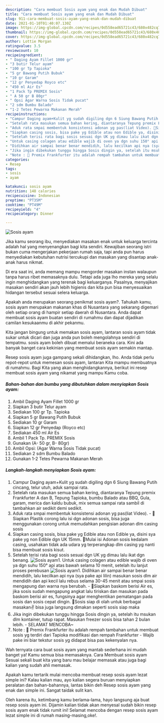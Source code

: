 ```yaml
---
description: "Cara membuat Sosis ayam yang enak dan Mudah Dibuat"
title: "Cara membuat Sosis ayam yang enak dan Mudah Dibuat"
slug: 911-cara-membuat-sosis-ayam-yang-enak-dan-mudah-dibuat
date: 2021-01-10T01:40:07.130Z
image: https://img-global.cpcdn.com/recipes/0d558ead65721c43/680x482cq70/sosis-ayam-foto-resep-utama.jpg
thumbnail: https://img-global.cpcdn.com/recipes/0d558ead65721c43/680x482cq70/sosis-ayam-foto-resep-utama.jpg
cover: https://img-global.cpcdn.com/recipes/0d558ead65721c43/680x482cq70/sosis-ayam-foto-resep-utama.jpg
author: Lottie Morgan
ratingvalue: 3.5
reviewcount: 10
recipeingredient:
- " Daging Ayam Fillet 1000 gr"
- "3 butir Telur ayam"
- "100 gr Tp Tapioka"
- "5 gr Bawang Putih Bubuk"
- "10 gr Garam"
- "12 gr Penyedap Royco etc"
- "450 ml Air Es"
- "1 Pack Tp PREMIX Sosis"
- " A 50 gr B 80gr"
- " Opsi Agar Warna Sosis Tidak pucat"
- "2 sdm Bumbu Balado"
- "1-2 Tetes Pewarna Makanan Merah"
recipeinstructions:
- "Campur Daging ayam+Kulit yg sudah digiling dgn 6 Siung Bawang Putih cincang, telur utuh, aduk sampai rata."
- "Setelah rata masukan semua bahan kering, diantaranya Tepung premix Frankfurter A dan B, Tepung Tapioka, bumbu Balado atau BBQ, Gula, garam, merica dan kaldu bubuk, mix semua sampai rata sambil di tambahkan air sedikit demi sedikit."
- "Aduk rata smpai membentuk konsistensi adonan yg pas(liat Video). 🌭Siapkan Plastik corong lalu isi dgn adonan sosis, bisa juga menggunakan corong untuk memudahkan pengisian adonan dlm casing sosis"
- "Siapkan casing sosis, bisa pake yg Edible atau non Edible ya, disini sya pake yg non Edible dgn UK 15mm. 🌭Mulai isi Adonan sosis kedalam casing, usahakan tidak ada udara yg terperangkap dlm casing yg nanti bisa membuat sosis kisut."
- "Setelah terisi rata bagi sosis sesuai dgn UK yg dimau lalu ikat dgn benang."
- "Untuk casing colagen atau edible wajib di oven ya dgn suhu 150° api atas bawah selama 10 menit, setelah itu lanjut proses perebusan"
- "Didihkan air sampai benar benar mendidih, lalu kecilkan api nya (sya pake api lilin) masukan sosis dlm air mendidih dan api kecil lalu rebus selama 30-45 menit atau smpai sosis mengapung dan warna nya berubah. 🌭Siapkan baskom berisi Air es, jika sosis sudah mengapung angkat lalu tiriskan dan masukan pada baskom berisi air es, fungsinya agar menghentikan pematangan pada sosis dan sosis cepat dingin. 🌭Sosis siap di olah untuk berbagai masakan✌️ bisa juga langsung dimakan seperti sosis siap maka"
- "Jika ingin dibekukan tunggu hingga Sosis dingin ya, setelah itu msukan dlm kontainer, tutup rapat. Masukan freezer sosis bisa tahan 2 bulan lebih. SELAMAT MENCOBA~"
- "Note : 🌭 Premix Frankfurter itu adalah rempah tambahan untuk membuat sosis yg terdiri dari Tapioka modifikasi dan rempah Frankfurter Wajib pake ini biar tekstur sosis yg didapat bisa pas kekenyalan nya."
categories:
- Resep
tags:
- sosis
- ayam

katakunci: sosis ayam 
nutrition: 148 calories
recipecuisine: Indonesian
preptime: "PT35M"
cooktime: "PT49M"
recipeyield: "4"
recipecategory: Dinner

---
```



![Sosis ayam](https://img-global.cpcdn.com/recipes/0d558ead65721c43/680x482cq70/sosis-ayam-foto-resep-utama.jpg)

Jika kamu seorang ibu, menyediakan masakan enak untuk keluarga tercinta adalah hal yang menyenangkan bagi kita sendiri. Kewajiban seorang istri bukan cuma mengerjakan pekerjaan rumah saja, tapi anda pun harus menyediakan kebutuhan nutrisi tercukupi dan masakan yang disantap anak-anak harus nikmat.

Di era  saat ini, anda memang mampu mengorder masakan instan walaupun tanpa harus ribet memasaknya dulu. Tetapi ada juga lho mereka yang selalu ingin menghidangkan yang terenak bagi keluarganya. Pasalnya, menyajikan masakan sendiri akan jauh lebih higienis dan kita pun bisa menyesuaikan hidangan tersebut sesuai selera keluarga. 



Apakah anda merupakan seorang penikmat sosis ayam?. Tahukah kamu, sosis ayam merupakan makanan khas di Nusantara yang sekarang digemari oleh setiap orang di hampir setiap daerah di Nusantara. Anda dapat membuat sosis ayam buatan sendiri di rumahmu dan dapat dijadikan camilan kesukaanmu di akhir pekanmu.

Kita jangan bingung untuk memakan sosis ayam, lantaran sosis ayam tidak sukar untuk dicari dan juga anda pun boleh mengolahnya sendiri di tempatmu. sosis ayam boleh dibuat memalui beraneka cara. Kini ada banyak banget cara kekinian yang membuat sosis ayam semakin mantap.

Resep sosis ayam juga gampang sekali dihidangkan, lho. Anda tidak perlu repot-repot untuk memesan sosis ayam, lantaran Kita mampu membuatnya di rumahmu. Bagi Kita yang akan menghidangkannya, berikut ini resep membuat sosis ayam yang nikamat yang mampu Kamu coba.

<!--inarticleads1-->

##### Bahan-bahan dan bumbu yang dibutuhkan dalam menyiapkan Sosis ayam:

1. Ambil  Daging Ayam Fillet 1000 gr
1. Siapkan 3 butir Telur ayam
1. Sediakan 100 gr Tp. Tapioka
1. Siapkan 5 gr Bawang Putih Bubuk
1. Sediakan 10 gr Garam
1. Siapkan 12 gr Penyedap (Royco etc)
1. Sediakan 450 ml Air Es
1. Ambil 1 Pack Tp. PREMIX Sosis
1. Gunakan  (A- 50 gr, B- 80gr)
1. Ambil  Opsi: (Agar Warna Sosis Tidak pucat)
1. Sediakan 2 sdm Bumbu Balado
1. Gunakan 1-2 Tetes Pewarna Makanan Merah




<!--inarticleads2-->

##### Langkah-langkah menyiapkan Sosis ayam:

1. Campur Daging ayam+Kulit yg sudah digiling dgn 6 Siung Bawang Putih cincang, telur utuh, aduk sampai rata.
1. Setelah rata masukan semua bahan kering, diantaranya Tepung premix Frankfurter A dan B, Tepung Tapioka, bumbu Balado atau BBQ, Gula, garam, merica dan kaldu bubuk, mix semua sampai rata sambil di tambahkan air sedikit demi sedikit.
1. Aduk rata smpai membentuk konsistensi adonan yg pas(liat Video). - 🌭Siapkan Plastik corong lalu isi dgn adonan sosis, bisa juga menggunakan corong untuk memudahkan pengisian adonan dlm casing sosis
1. Siapkan casing sosis, bisa pake yg Edible atau non Edible ya, disini sya pake yg non Edible dgn UK 15mm. 🌭Mulai isi Adonan sosis kedalam casing, usahakan tidak ada udara yg terperangkap dlm casing yg nanti bisa membuat sosis kisut.
1. Setelah terisi rata bagi sosis sesuai dgn UK yg dimau lalu ikat dgn benang.
<img src="//assets-global.cpcdn.com/assets/icons/button_play-2c75c40dde080a61004c1f40b05d8f140eaff45d7e9e6481dc71c63d2e7c4909.png" alt="Sosis ayam">1. Untuk casing colagen atau edible wajib di oven ya dgn suhu 150° api atas bawah selama 10 menit, setelah itu lanjut proses perebusan
<img src="//assets-global.cpcdn.com/assets/icons/button_play-2c75c40dde080a61004c1f40b05d8f140eaff45d7e9e6481dc71c63d2e7c4909.png" alt="Sosis ayam">1. Didihkan air sampai benar benar mendidih, lalu kecilkan api nya (sya pake api lilin) masukan sosis dlm air mendidih dan api kecil lalu rebus selama 30-45 menit atau smpai sosis mengapung dan warna nya berubah. - 🌭Siapkan baskom berisi Air es, jika sosis sudah mengapung angkat lalu tiriskan dan masukan pada baskom berisi air es, fungsinya agar menghentikan pematangan pada sosis dan sosis cepat dingin. 🌭Sosis siap di olah untuk berbagai masakan✌️ bisa juga langsung dimakan seperti sosis siap maka
1. Jika ingin dibekukan tunggu hingga Sosis dingin ya, setelah itu msukan dlm kontainer, tutup rapat. Masukan freezer sosis bisa tahan 2 bulan lebih. - SELAMAT MENCOBA~
1. Note : 🌭 Premix Frankfurter itu adalah rempah tambahan untuk membuat sosis yg terdiri dari Tapioka modifikasi dan rempah Frankfurter - Wajib pake ini biar tekstur sosis yg didapat bisa pas kekenyalan nya.




Wah ternyata cara buat sosis ayam yang mantab sederhana ini mudah banget ya! Kamu semua bisa memasaknya. Cara Membuat sosis ayam Sesuai sekali buat kita yang baru mau belajar memasak atau juga bagi kalian yang sudah ahli memasak.

Apakah kamu tertarik mulai mencoba membuat resep sosis ayam lezat simple ini? Kalau kalian mau, ayo kalian segera buruan menyiapkan peralatan dan bahan-bahannya, lantas bikin deh Resep sosis ayam yang enak dan simple ini. Sangat taidak sulit kan. 

Oleh karena itu, ketimbang kamu berlama-lama, hayo langsung aja buat resep sosis ayam ini. Dijamin kalian tiidak akan menyesal sudah bikin resep sosis ayam enak tidak rumit ini! Selamat mencoba dengan resep sosis ayam lezat simple ini di rumah masing-masing,oke!.


